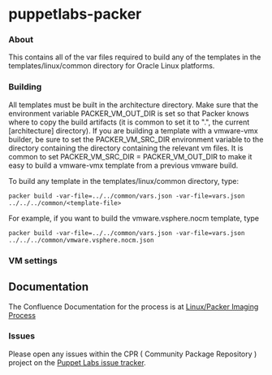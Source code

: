 # puppetlabs-packer

### About

This contains all of the var files required to build any of the templates in the
templates/linux/common directory for Oracle Linux platforms.

### Building

All templates must be built in the architecture directory. Make sure that the environment variable PACKER\_VM\_OUT\_DIR is set so that Packer knows where to copy the build artifacts (it is common to set it to ".", the current [architecture] directory). If you are building a template with a vmware-vmx builder, be sure to set the PACKER\_VM\_SRC\_DIR environment variable to the directory containing the directory containing the relevant vm files. It is common to set PACKER\_VM\_SRC\_DIR = PACKER\_VM\_OUT\_DIR to make it easy to build a vmware-vmx template from a previous vmware build.

To build any template in the templates/linux/common directory, type:
```
packer build -var-file=../../common/vars.json -var-file=vars.json ../../../common/<template-file>
```

For example, if you want to build the vmware.vsphere.nocm template, type
```
packer build -var-file=../../common/vars.json -var-file=vars.json ../../../common/vmware.vsphere.nocm.json
```

### VM settings


## Documentation

The Confluence Documentation for the process is at [Linux/Packer Imaging Process](https://confluence.puppetlabs.com/display/SRE/Linux+Image+Packer+Generation)

### Issues

Please open any issues within the CPR ( Community Package Repository ) project on the [Puppet Labs issue tracker](https://tickets.puppetlabs.com/browse/CPR).
